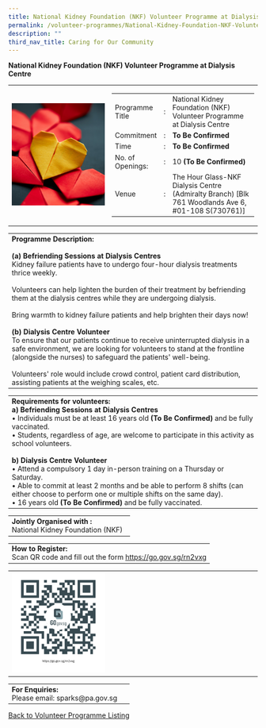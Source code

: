 ```yaml
---
title: National Kidney Foundation (NKF) Volunteer Programme at Dialysis Centre
permalink: /volunteer-programmes/National-Kidney-Foundation-NKF-Volunteer-Programme-at-Dialysis-Centre/
description: ""
third_nav_title: Caring for Our Community
---
```

**National Kidney Foundation (NKF) Volunteer Programme at Dialysis Centre**

<table border="0" width="100%">
	<tr>
		<td width="40%">
			<img src="/images/Volunteering%20Initiatives%20@NKF.png" style="width=200px;height=auto;"/>
		</td>
		<td width="60%">
			<table border="0" width="100%">
				<tr>
					<td width="20%">
						Programme Title
					</td>
					<td width="5%">
						:
					</td>
					<td  width="75%">
						National Kidney Foundation (NKF) Volunteer Programme at Dialysis Centre
					</td>
				</tr>
				<tr>
					<td width="20%">
						Commitment
					</td>
					<td width="5%">
						:
					</td>
					<td  width="75%">
						<b>To Be Confirmed</b>
					</td>
				</tr>
				<tr>
					<td width="20%">
						Time
					</td>
					<td width="5%">
						:
					</td>
					<td  width="75%">
						<b>To Be Confirmed</b><br>
					</td>
				</tr>
				<tr>
					<td width="20%">
						No. of Openings:
					</td>
					<td width="5%">
						:
					</td>
					<td  width="75%">
						10 <b>(To Be Confirmed)</b><br>
					</td>
				</tr>
				<tr>
					<td width="20%">
						Venue
					</td>
					<td width="5%">
						:
					</td>
					<td  width="75%">
						The Hour Glass-NKF Dialysis Centre (Admiralty Branch) [Blk 761 Woodlands Ave 6, #01-108 S(730761)]
					</td>
				</tr>
			</table>
		</td>
	</tr>
</table>

<table border="0" width="100%">
	<tr>
		<td>
			<b>Programme Description:</b><br>
			<br>
			<b>(a) Befriending Sessions at Dialysis Centres</b><br>
Kidney failure patients have to undergo four-hour dialysis treatments thrice weekly.<br>
			<br>Volunteers can help lighten the burden of their treatment by befriending them at the dialysis centres while they are undergoing dialysis. <br>
			<br>Bring warmth to kidney failure patients and help brighten their days now!<br>
<br><b>(b) Dialysis Centre Volunteer </b><br>
         To ensure that our patients continue to receive uninterrupted dialysis in a  safe environment, we are looking for volunteers to stand at the frontline (alongside the nurses) to safeguard the patients' well-being.<br><br>Volunteers' role would include crowd control, patient card distribution, assisting patients at the weighing scales, etc.<br>
		</td>
	</tr>
</table>

<table border="0" width="100%">
	<tr>
		<td>
			<b>Requirements for volunteers:</b><br>
			<b>a) Befriending Sessions at Dialysis Centres</b><br>• Individuals must be at least 16 years old <b> (To Be Confirmed)</b> and be fully vaccinated.<br>• Students, regardless of age, are welcome to participate in this activity as school volunteers.<br><br>
			<b>b)	Dialysis Centre Volunteer</b><br>•         Attend a compulsory 1 day in-person training on a Thursday or Saturday. <br>•   Able to commit at least 2 months and be able to perform 8 shifts (can either choose to perform one or multiple shifts on the same day).<br>•   16 years old <b>(To Be Confirmed)</b> and be fully vaccinated. 
		</td>
	</tr>
</table>

<table border="0" width="100%">
	<tr>
		<td>
			<b>Jointly Organised with :</b><br> National Kidney Foundation (NKF)
			&nbsp;
		</td>
	</tr>
</table>

<table border="0" width="100%">
	<tr>
		<td>
			<b>How to Register:</b><br>
			Scan QR code and fill out the form <a href="https://go.gov.sg/rn2vxg">https://go.gov.sg/rn2vxg</a><br>
		</td>
	</tr>
</table>

<table border="0" width="100%">
	<tr>
		<td width="40%">
			<img src="/images/NKF%20Volunteers-QR.png" style="width=200px;height=auto;"/>
		</td>
		<td>
			&nbsp;
		</td>
	</tr>
	</table>

<table border="0" width="100%">
	<tr>
		<td>
			<b>For Enquiries:</b><br>
			Please email: sparks@pa.gov.sg<br>
		</td>
		<td>
			&nbsp;
		</td>
	</tr>
</table>

<a href="/volunteer-programmes/Programmes">
	Back to Volunteer Programme Listing
	</a>